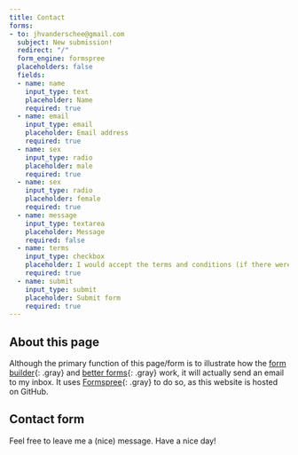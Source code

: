 ```yaml
---
title: Contact
forms:
- to: jhvanderschee@gmail.com
  subject: New submission!
  redirect: "/"
  form_engine: formspree
  placeholders: false
  fields:
  - name: name
    input_type: text
    placeholder: Name
    required: true
  - name: email
    input_type: email
    placeholder: Email address
    required: true
  - name: sex
    input_type: radio
    placeholder: male
    required: true
  - name: sex
    input_type: radio
    placeholder: female
    required: true
  - name: message
    input_type: textarea
    placeholder: Message
    required: false
  - name: terms
    input_type: checkbox
    placeholder: I would accept the terms and conditions (if there were any)
    required: true
  - name: submit
    input_type: submit
    placeholder: Submit form
    required: true
---
```


## About this page

Although the primary function of this page/form is to illustrate how the [form builder](/without-plugin/form-builder){: .gray} and [better forms](/without-plugin/better-forms){: .gray} work, it will actually send an email to my inbox. It uses [Formspree](https://formspree.io){: .gray} to do so, as this website is hosted on GitHub.

## Contact form

Feel free to leave me a (nice) message. Have a nice day!
